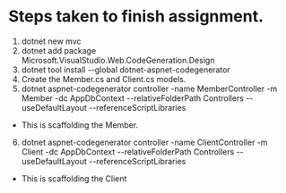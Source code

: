 # Steps taken to finish assignment.

1. dotnet new mvc
2. dotnet add package Microsoft.VisualStudio.Web.CodeGeneration.Design
3. dotnet tool install --global dotnet-aspnet-codegenerator
4. Create the Member.cs and Client.cs models.
5. dotnet aspnet-codegenerator controller -name MemberController -m Member -dc AppDbContext --relativeFolderPath Controllers --useDefaultLayout --referenceScriptLibraries
- This is scaffolding the Member.
6. dotnet aspnet-codegenerator controller -name ClientController -m Client -dc AppDbContext --relativeFolderPath Controllers --useDefaultLayout --referenceScriptLibraries
- This is scaffolding the Client